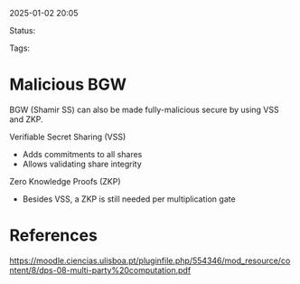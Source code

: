 2025-01-02 20:05

Status: 

Tags: 

# Malicious BGW

BGW (Shamir SS) can also be made fully-malicious secure by using VSS and ZKP.

Verifiable Secret Sharing (VSS)
- Adds commitments to all shares
- Allows validating share integrity

Zero Knowledge Proofs (ZKP)
- Besides VSS, a ZKP is still needed per multiplication gate

# References

https://moodle.ciencias.ulisboa.pt/pluginfile.php/554346/mod_resource/content/8/dps-08-multi-party%20computation.pdf